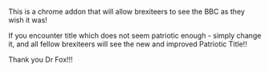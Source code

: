 This is a chrome addon that will allow brexiteers to see the BBC as they wish it was! 

If you encounter title which does not seem patriotic enough - simply change it, and all fellow brexiteers will see 
the new and improved Patriotic Title!!

Thank you Dr Fox!!!
